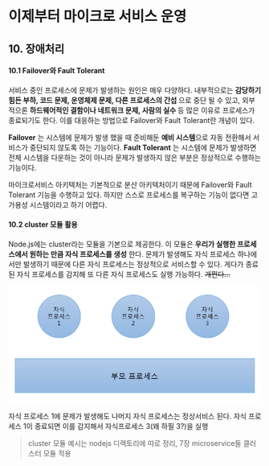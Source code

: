 # 이제부터 마이크로 서비스 운영

## 10. 장애처리

#### 10.1 Failover와 Fault Tolerant

 서비스 중인 프로세스에 문제가 발생하는 원인은 매우 다양하다. 내부적으로는 <strong> 감당하기 힘든 부하, 코드 문제, 운영체제 문제, 다른 프로세스의 간섭 </strong>으로 중단 될 수 있고, 외부적으론 <strong>하드웨어적인 결함이나 네트워크 문제, 사람의 실수 </strong> 등 많은 이유로 프로세스가 종료되기도 한다. 이를 대응하는 방법으로 Failover와 Fault Tolerant란 개념이 있다.

 __Failover__ 는 시스템에 문제가 발생 했을 때 준비해둔 <strong>예비 시스템</strong>으로 자동 전환해서 서비스가 중단되지 않도록 하는 기능이다. __Fault Tolerant__ 는 시스템에 문제가 발생하면 전체 시스템을 다운하는 것이 아니라 문제가 발생하지 않은 부분은 정상적으로 수행하는 기능이다.

 마이크로서비스 아키텍처는 기본적으로 분산 아키텍처이기 때문에 Failover와 Fault Tolerant 기능을 수행하고 있다. 하지만 스스로 프로세스를 복구하는 기능이 없다면 고가용성 시스템이라고 하기 어렵다.

 #### 10.2 cluster 모듈 활용

Node.js에는 cluster라는 모듈을 기본으로 제공한다. 이 모듈은 __우리가 실행한 프로세스에서 원하는 만큼 자식 프로세스를 생성__ 한다. 문제가 발생해도 자식 프로세스 하나에서만 발생하기 때문에 다른 자식 프로세스는 정상적으로 서비스할 수 있다. 게다가 종료된 자식 프로세스를 감지해 또 다른 자식 프로세스도 실행 가능하다. ~~개쩐다...~~

![cluster](./img/cluster.png)

자식 프로세스 1에 문제가 발생해도 나머지 자식 프로세스는 정상서비스 된다. 자식 프로세스 1이 종료되면 이를 감지해서 자식프로세스 3(왜 하필 3?)을 실행

> cluster 모듈 예시는 nodejs 디렉토리에 따로 정리, 7장 microservice들 클러스터 모듈 적용

